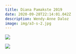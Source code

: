 ```yaml
---
title: Diana Pamakste 2019
date: 2020-09-28T22:14:01.042Z
description: Wendy-Anne Daloz
image: img/a3-s-2.jpg
---
```

![](img/a2-s.jpg)

![](img/a1-s.jpg)